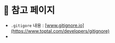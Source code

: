 # :notebook: 참고 페이지

- `.gitigore` 내용 : [www.gitignore.io](https://www.toptal.com/developers/gitignore)
- 

